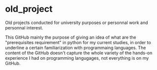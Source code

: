 # old_project
Old projects conducted for university purposes or personnal work and personnal interest.

This GitHub mainly the purpose of giving an idea of what are the "prerequisites requirement" in python for my current studies, in order to underline a certain familiarization with programmaing languages.
The content of the GitHub doesn't capture the whole variety of the hands-on experience I had on programming langugages, not everything is on my GitHub.
